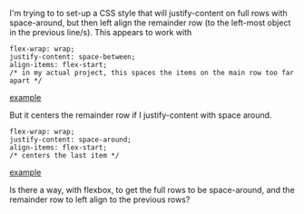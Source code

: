 I'm trying to to set-up a CSS style that will justify-content on full rows with space-around, but then left align the remainder row (to the left-most object in the previous line/s).  This appears to work with 

```
flex-wrap: wrap;
justify-content: space-between;
align-items: flex-start;
/* in my actual project, this spaces the items on the main row too far apart */
```
[example](http://the-echoplex.net/flexyboxes/?fixed-height=on&legacy=on&display=flex&flex-direction=row&flex-wrap=wrap&justify-content=space-between&align-items=flex-start&align-content=flex-start&order[]=0&flex-grow[]=0&flex-shrink[]=0&flex-basis[]=26%25&align-self[]=auto&order[]=0&flex-grow[]=0&flex-shrink[]=0&flex-basis[]=26%25&align-self[]=auto&order[]=0&flex-grow[]=0&flex-shrink[]=0&flex-basis[]=26%25&align-self[]=auto&order[]=0&flex-grow[]=0&flex-shrink[]=0&flex-basis[]=26%25&align-self[]=flex-start)


But it centers the remainder row if I justify-content with space around.
```
flex-wrap: wrap;
justify-content: space-around;
align-items: flex-start;
/* centers the last item */
```
[example](http://the-echoplex.net/flexyboxes/?fixed-height=on&legacy=on&display=flex&flex-direction=row&flex-wrap=wrap&justify-content=space-around&align-items=flex-start&align-content=flex-start&order[]=0&flex-grow[]=0&flex-shrink[]=0&flex-basis[]=26%25&align-self[]=auto&order[]=0&flex-grow[]=0&flex-shrink[]=0&flex-basis[]=26%25&align-self[]=auto&order[]=0&flex-grow[]=0&flex-shrink[]=0&flex-basis[]=26%25&align-self[]=auto&order[]=0&flex-grow[]=0&flex-shrink[]=0&flex-basis[]=26%25&align-self[]=flex-start)

Is there a way, with flexbox, to get the full rows to be space-around, and the remainder row to left align to the previous rows?